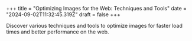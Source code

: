 +++
title = "Optimizing Images for the Web: Techniques and Tools"
date = "2024-09-02T11:32:45.319Z"
draft = false
+++

  Discover various techniques and tools to optimize images for faster load times and better performance on the web.
        